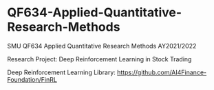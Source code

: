 # QF634-Applied-Quantitative-Research-Methods
SMU QF634 Applied Quantitative Research Methods AY2021/2022

Research Project: Deep Reinforcement Learning in Stock Trading

Deep Reinforcement Learning Library: https://github.com/AI4Finance-Foundation/FinRL
